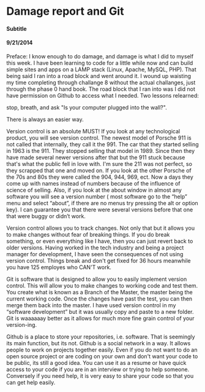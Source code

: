 # Damage report and Git
#### Subtitle
#### 9/21/2014

Preface:
I know enough to do damage, and damage is what I did to myself this week. I have been learning to code for a little while now and can build simple sites and apps on a LAMP stack (Linux, Apache, MySQL, PHP). That being said I ran into a road block and went around it. I wound up waisting my time completing through challange 8 without the actual challanges, just through the phase 0 hand book. The road block that I ran into was I did not have permission on Github to access what I needed. Two lessons relearned:

stop, breath, and ask "Is your computer plugged into the wall?". 

There is always an easier way.

Version control is an absolute MUST! If you look at any technological product, you will see version control. The newest model of Porsche 911 is not called that internally, they call it the 991. The car that they started selling in 1963 is the 911. They stopped selling that model in 1989. Since then they have made several newer versions after that but the 911 stuck because that's what the public fell in love with. I'm sure the 211 was not perfect, so they scrapped that one and moved on. If you look at the other Porsche of the 70s and 80s they were called the 904, 944, 969, ect. Now a days they come up with names instead of numbers because of the influence of science of selling. Also, if you look at the about window in almost any software you will see a version number ( most software go to the “help” menu and select “about”, if there are no menus try pressing the alt or option key). I can guarantee you that there were several versions before that one that were buggy or didn’t work.

Version control allows you to track changes. Not only that but it allows you to make changes without fear of breaking things. If you do break something, or even everything like I have, then you can just revert back to older versions.  Having worked in the tech industry and being a project manager for development, I have seen the consequences of not using version control. Things break and don't get fixed for 36 hours meanwhile you have 125 employes who CAN'T work.

Git is software that is designed to allow you to easily implement version control. This will allow you to make changes to working code and test them. You create what is known as a Branch of  the Master, the master being the current working code. Once the changes have past the test, you can then merge them back into the master. I have used version control in my “software development” but it was usually copy and paste to a new folder. Git is waaaaaay better as it allows for much more fine grain control of your version-ing.

Github is a place to store your repositories, i.e. software. That is seemingly its main function, but its not. Github is a social network in a way. It allows people to work on projects together easily. Even if you do not want to do an open source project or are coding on your own and don't want your code to be public, its still a good idea. You can use it as a resume or have quick access to your code if you are in an interview or trying to help someone. Conversely if you need help, it is very easy to share your code so that you can get help easily.



